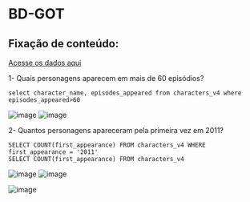 # BD-GOT

## Fixação de conteúdo:

[Acesse os dados aqui](https://drive.google.com/drive/folders/1vWOXld-1rxQsFj0_QhtEpaAvD0Fbwefx)

1- Quais personagens aparecem em mais de 60 episódios?
```
select character_name, episodes_appeared from characters_v4 where episodes_appeared>60
```

![image](https://user-images.githubusercontent.com/112867913/216460964-f01b2c79-614b-4a52-81ed-9f1b3f64589f.png)
![image](https://user-images.githubusercontent.com/112867913/216462112-e7d0acca-be9b-42b1-861d-a6141487438a.png)


2- Quantos personagens apareceram pela primeira vez em 2011?
```
SELECT COUNT(first_appearance) FROM characters_v4 WHERE first_appearance = '2011'
SELECT COUNT(first_appearance) FROM characters_v4
```
![image](https://user-images.githubusercontent.com/112867913/216464829-3414d19b-ea3d-4114-bfc9-1aaab2561a41.png)
![image](https://user-images.githubusercontent.com/112867913/216466236-e86731ab-0463-411d-a3d6-2db27ff3937e.png)

![image](https://user-images.githubusercontent.com/112867913/216470514-5796b964-1627-4ac4-b50c-fd9c630363e8.png)



